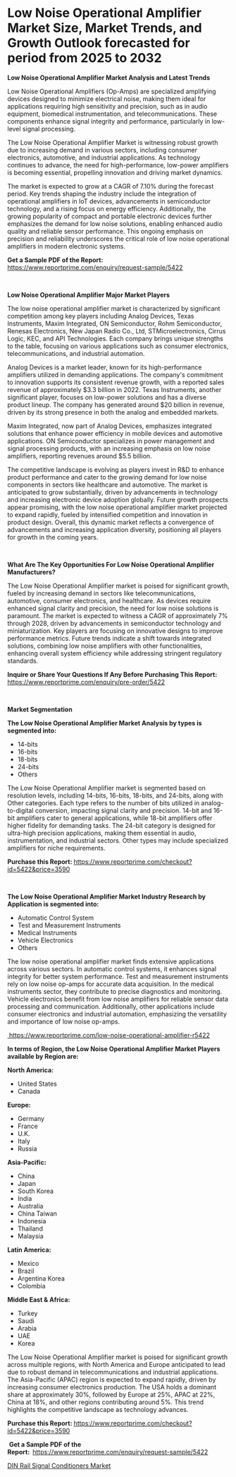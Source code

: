 <p><h1>Low Noise Operational Amplifier Market Size, Market Trends, and Growth Outlook forecasted for period from 2025 to 2032</h1></p><p><strong>Low Noise Operational Amplifier Market Analysis and Latest Trends</strong></p>
<p><p>Low Noise Operational Amplifiers (Op-Amps) are specialized amplifying devices designed to minimize electrical noise, making them ideal for applications requiring high sensitivity and precision, such as in audio equipment, biomedical instrumentation, and telecommunications. These components enhance signal integrity and performance, particularly in low-level signal processing.</p><p>The Low Noise Operational Amplifier Market is witnessing robust growth due to increasing demand in various sectors, including consumer electronics, automotive, and industrial applications. As technology continues to advance, the need for high-performance, low-power amplifiers is becoming essential, propelling innovation and driving market dynamics. </p><p>The market is expected to grow at a CAGR of 7.10% during the forecast period. Key trends shaping the industry include the integration of operational amplifiers in IoT devices, advancements in semiconductor technology, and a rising focus on energy efficiency. Additionally, the growing popularity of compact and portable electronic devices further emphasizes the demand for low noise solutions, enabling enhanced audio quality and reliable sensor performance. This ongoing emphasis on precision and reliability underscores the critical role of low noise operational amplifiers in modern electronic systems.</p></p>
<p><strong>Get a Sample PDF of the Report:&nbsp;</strong> <a href="https://www.reportprime.com/enquiry/request-sample/5422?utm_campaign=2279&utm_medium=2&utm_source=Github&utm_content=ia&utm_term=19032025&utm_id=low-noise-operational-amplifier">https://www.reportprime.com/enquiry/request-sample/5422</a></p>
<p>&nbsp;</p>
<p><strong>Low Noise Operational Amplifier Major Market Players</strong></p>
<p><p>The low noise operational amplifier market is characterized by significant competition among key players including Analog Devices, Texas Instruments, Maxim Integrated, ON Semiconductor, Rohm Semiconductor, Renesas Electronics, New Japan Radio Co., Ltd, STMicroelectronics, Cirrus Logic, KEC, and API Technologies. Each company brings unique strengths to the table, focusing on various applications such as consumer electronics, telecommunications, and industrial automation.</p><p>Analog Devices is a market leader, known for its high-performance amplifiers utilized in demanding applications. The company's commitment to innovation supports its consistent revenue growth, with a reported sales revenue of approximately $3.3 billion in 2022. Texas Instruments, another significant player, focuses on low-power solutions and has a diverse product lineup. The company has generated around $20 billion in revenue, driven by its strong presence in both the analog and embedded markets.</p><p>Maxim Integrated, now part of Analog Devices, emphasizes integrated solutions that enhance power efficiency in mobile devices and automotive applications. ON Semiconductor specializes in power management and signal processing products, with an increasing emphasis on low noise amplifiers, reporting revenues around $5.5 billion.</p><p>The competitive landscape is evolving as players invest in R&D to enhance product performance and cater to the growing demand for low noise components in sectors like healthcare and automotive. The market is anticipated to grow substantially, driven by advancements in technology and increasing electronic device adoption globally. Future growth prospects appear promising, with the low noise operational amplifier market projected to expand rapidly, fueled by intensified competition and innovation in product design. Overall, this dynamic market reflects a convergence of advancements and increasing application diversity, positioning all players for growth in the coming years.</p></p>
<p>&nbsp;</p>
<p><strong>What Are The Key Opportunities For Low Noise Operational Amplifier Manufacturers?</strong></p>
<p><p>The Low Noise Operational Amplifier market is poised for significant growth, fueled by increasing demand in sectors like telecommunications, automotive, consumer electronics, and healthcare. As devices require enhanced signal clarity and precision, the need for low noise solutions is paramount. The market is expected to witness a CAGR of approximately 7% through 2028, driven by advancements in semiconductor technology and miniaturization. Key players are focusing on innovative designs to improve performance metrics. Future trends indicate a shift towards integrated solutions, combining low noise amplifiers with other functionalities, enhancing overall system efficiency while addressing stringent regulatory standards.</p></p>
<p><strong>Inquire or Share Your Questions If Any Before Purchasing This Report:</strong> <a href="https://www.reportprime.com/enquiry/pre-order/5422?utm_campaign=2279&utm_medium=2&utm_source=Github&utm_content=ia&utm_term=19032025&utm_id=low-noise-operational-amplifier">https://www.reportprime.com/enquiry/pre-order/5422</a></p>
<p>&nbsp;</p>
<p><strong>Market Segmentation</strong></p>
<p><strong>The Low Noise Operational Amplifier Market Analysis by types is segmented into:</strong></p>
<p><ul><li>14-bits</li><li>16-bits</li><li>18-bits</li><li>24-bits</li><li>Others</li></ul></p>
<p><p>The Low Noise Operational Amplifier market is segmented based on resolution levels, including 14-bits, 16-bits, 18-bits, and 24-bits, along with Other categories. Each type refers to the number of bits utilized in analog-to-digital conversion, impacting signal clarity and precision. 14-bit and 16-bit amplifiers cater to general applications, while 18-bit amplifiers offer higher fidelity for demanding tasks. The 24-bit category is designed for ultra-high precision applications, making them essential in audio, instrumentation, and industrial sectors. Other types may include specialized amplifiers for niche requirements.</p></p>
<p><strong>Purchase this Report:&nbsp;</strong><a href="https://www.reportprime.com/checkout?id=5422&price=3590&utm_campaign=2279&utm_medium=2&utm_source=Github&utm_content=ia&utm_term=19032025&utm_id=low-noise-operational-amplifier">https://www.reportprime.com/checkout?id=5422&price=3590</a></p>
<p>&nbsp;</p>
<p><strong>The Low Noise Operational Amplifier Market Industry Research by Application is segmented into:</strong></p>
<p><ul><li>Automatic Control System</li><li>Test and Measurement Instruments</li><li>Medical Instruments</li><li>Vehicle Electronics</li><li>Others</li></ul></p>
<p><p>The low noise operational amplifier market finds extensive applications across various sectors. In automatic control systems, it enhances signal integrity for better system performance. Test and measurement instruments rely on low noise op-amps for accurate data acquisition. In the medical instruments sector, they contribute to precise diagnostics and monitoring. Vehicle electronics benefit from low noise amplifiers for reliable sensor data processing and communication. Additionally, other applications include consumer electronics and industrial automation, emphasizing the versatility and importance of low noise op-amps.</p></p>
<p><a href="https://www.reportprime.com/low-noise-operational-amplifier-r5422?utm_campaign=2279&utm_medium=2&utm_source=Github&utm_content=ia&utm_term=19032025&utm_id=low-noise-operational-amplifier">&nbsp;https://www.reportprime.com/low-noise-operational-amplifier-r5422</a></p>
<p><strong>In terms of Region, the Low Noise Operational Amplifier Market Players available by Region are:</strong></p>
<p>
    <p> <strong> North America: </strong>
        <ul>
            <li>United States</li>
            <li>Canada</li>
        </ul>
        </p> 
    <p> <strong> Europe: </strong>
        <ul>
            <li>Germany</li>
            <li>France</li>
            <li>U.K.</li>
            <li>Italy</li>
            <li>Russia</li>
        </ul>
        </p> 
    <p> <strong> Asia-Pacific: </strong>
        <ul>
            <li>China</li>
            <li>Japan</li>
            <li>South Korea</li>
            <li>India</li>
            <li>Australia</li>
            <li>China Taiwan</li>
            <li>Indonesia</li>
            <li>Thailand</li>
            <li>Malaysia</li>
        </ul>
        </p> 
    <p> <strong> Latin America: </strong>
        <ul>
            <li>Mexico</li>
            <li>Brazil</li>
            <li>Argentina Korea</li>
            <li>Colombia</li>
        </ul>
        </p> 
    <p> <strong> Middle East & Africa: </strong>
        <ul>
            <li>Turkey</li>
            <li>Saudi</li>
            <li>Arabia</li>
            <li>UAE</li>
            <li>Korea</li>
        </ul>
    </p>
    </p>
<p><p>The Low Noise Operational Amplifier market is poised for significant growth across multiple regions, with North America and Europe anticipated to lead due to robust demand in telecommunications and industrial applications. The Asia-Pacific (APAC) region is expected to expand rapidly, driven by increasing consumer electronics production. The USA holds a dominant share at approximately 30%, followed by Europe at 25%, APAC at 22%, China at 18%, and other regions contributing around 5%. This trend highlights the competitive landscape as technology advances.</p></p>
<p><strong>Purchase this Report: </strong><a href="https://www.reportprime.com/checkout?id=5422&price=3590&utm_campaign=2279&utm_medium=2&utm_source=Github&utm_content=ia&utm_term=19032025&utm_id=low-noise-operational-amplifier">https://www.reportprime.com/checkout?id=5422&price=3590</a></p>
<p>&nbsp;<strong>Get a Sample PDF of the Report:&nbsp;&nbsp;</strong><a href="https://www.reportprime.com/enquiry/request-sample/5422?utm_campaign=2279&utm_medium=2&utm_source=Github&utm_content=ia&utm_term=19032025&utm_id=low-noise-operational-amplifier">https://www.reportprime.com/enquiry/request-sample/5422</a></p>
<p><strong></strong></p>
<p><p><a href="https://github.com/NarcisoFerry/Market-Research-Report-List-1/blob/main/din-rail-signal-conditioners-market.md?utm_campaign=2279&utm_medium=2&utm_source=Github&utm_content=ia&utm_term=19032025&utm_id=low-noise-operational-amplifier">DIN Rail Signal Conditioners Market</a></p></p>
